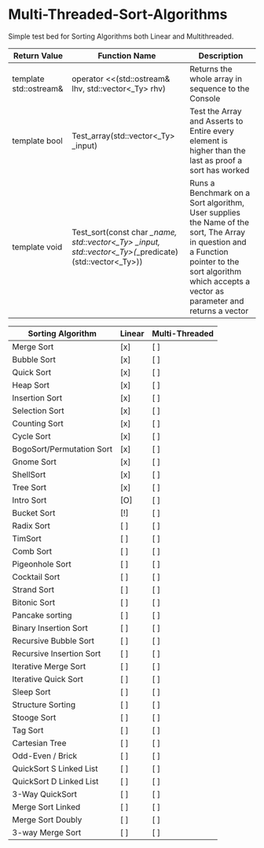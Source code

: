 # Multi-Threaded-Sort-Algorithms
Simple test bed for Sorting Algorithms both Linear and Multithreaded. 

 Return Value                       |        Function Name                                          |      Description
------------------------------------|--------------------------------------------------------------|-----------------------------------
template<typename _Ty> std::ostream& |    operator <<(std::ostream& lhv, std::vector<_Ty> rhv) |  Returns the whole array in sequence to the Console
template<typename _Ty> bool |   Test_array(std::vector<_Ty> _input) | Test the Array and Asserts to Entire every element is higher than the last as proof a sort has worked
template<typename _Ty> void |   Test_sort(const char *_name, std::vector<_Ty> _input, std::vector<_Ty>(*_predicate)(std::vector<_Ty>)) |  Runs a Benchmark on a Sort algorithm, User supplies the Name of the sort, The Array in question and a Function pointer to the sort algorithm which accepts a vector as parameter and returns a vector




Sorting Algorithm            | Linear  | Multi-Threaded
-----------------------------|---------|-------------
Merge Sort                   |  [x]    |  [ ]
Bubble Sort                  |  [x]    |  [ ]
Quick Sort				     |  [x]    |  [ ]                  
Heap Sort				     |  [x]    |  [ ]                  
Insertion Sort			     |  [x]    |  [ ]                  
Selection Sort               |  [x]    |  [ ]                                       
Counting Sort			     |  [x]    |  [ ]                  
Cycle Sort				     |  [x]    |  [ ]                  
BogoSort/Permutation Sort	 |  [x]    |  [ ]
Gnome Sort					 |  [x]    |  [ ]
ShellSort				     |  [x]    |  [ ]    
Tree Sort					 |  [x]    |  [ ]
Intro Sort				     |  [O]    |  [ ]                  
Bucket Sort				     |  [!]    |  [ ]                  
Radix Sort				     |  [ ]    |  [ ]                  
TimSort					     |  [ ]    |  [ ]                  
Comb Sort				     |  [ ]    |  [ ]                  
Pigeonhole Sort			     |  [ ]    |  [ ]                  
Cocktail Sort			     |  [ ]    |  [ ]                  
Strand Sort				     |  [ ]    |  [ ]                  
Bitonic Sort			     |  [ ]    |  [ ]                  
Pancake sorting			     |  [ ]    |  [ ]                  
Binary Insertion Sort	     |  [ ]    |  [ ]                  
Recursive Bubble Sort	     |  [ ]    |  [ ]                  
Recursive Insertion Sort     |  [ ]    |  [ ]                  
Iterative Merge Sort	     |  [ ]    |  [ ]                  
Iterative Quick Sort	     |  [ ]    |  [ ]                  
Sleep Sort  				 |  [ ]    |  [ ]
Structure Sorting  			 |  [ ]    |  [ ]
Stooge Sort					 |  [ ]    |  [ ]
Tag Sort  					 |  [ ]    |  [ ]
Cartesian Tree 				 |  [ ]    |  [ ]
Odd-Even / Brick 			 |  [ ]    |  [ ]
QuickSort S Linked List		 |  [ ]    |  [ ]
QuickSort D Linked List		 |  [ ]    |  [ ]
3-Way QuickSort 			 |  [ ]    |  [ ]
Merge Sort Linked 			 |  [ ]    |  [ ]
Merge Sort Doubly  			 |  [ ]    |  [ ]
3-way Merge Sort			 |  [ ]    |  [ ]